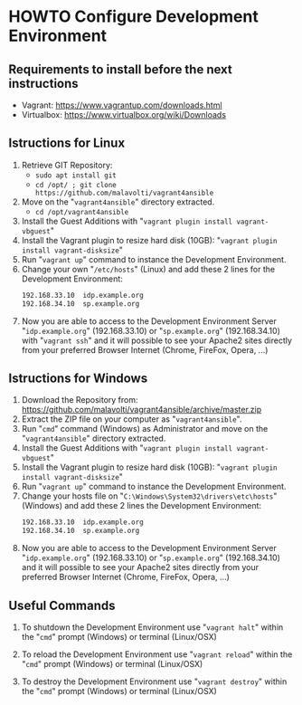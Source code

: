 # HOWTO Configure Development Environment

## Requirements to install before the next instructions
* Vagrant: https://www.vagrantup.com/downloads.html
* Virtualbox: https://www.virtualbox.org/wiki/Downloads

## Istructions for Linux
1. Retrieve GIT Repository:
   * ```sudo apt install git```
   * ```cd /opt/ ; git clone https://github.com/malavolti/vagrant4ansible``` 
2. Move on the "```vagrant4ansible```" directory extracted.
   * ```cd /opt/vagrant4ansible```
3. Install the Guest Additions with "```vagrant plugin install vagrant-vbguest```"
4. Install the Vagrant plugin to resize hard disk (10GB): "```vagrant plugin install vagrant-disksize```"
5. Run "```vagrant up```" command to instance the Development Environment.
6. Change your own "```/etc/hosts```" (Linux) and add these 2 lines for the Development Environment:
   ```bash
   192.168.33.10  idp.example.org
   192.168.34.10  sp.example.org
   ```
7. Now you are able to access to the Development Environment Server "```idp.example.org```" (192.168.33.10) or "```sp.example.org```" (192.168.34.10) with "```vagrant ssh```" and it will possible to see your Apache2 sites directly from your preferred Browser Internet (Chrome, FireFox, Opera, ...)
   
## Istructions for Windows
1. Download the Repository from: https://github.com/malavolti/vagrant4ansible/archive/master.zip
2. Extract the ZIP file on your computer as "```vagrant4ansible```".
3. Run "```cmd```" command (Windows) as Administrator and move on the "```vagrant4ansible```" directory extracted.
4. Install the Guest Additions with "```vagrant plugin install vagrant-vbguest```"
5. Install the Vagrant plugin to resize hard disk (10GB): "```vagrant plugin install vagrant-disksize```"
6. Run "```vagrant up```" command to instance the Development Environment.
7. Change your hosts file on "```C:\Windows\System32\drivers\etc\hosts```" (Windows) and add these 2 lines the Development Environment:
   ```bash
   192.168.33.10  idp.example.org
   192.168.34.10  sp.example.org
   ```
8. Now you are able to access to the Development Environment Server "```idp.example.org```" (192.168.33.10) or "```sp.example.org```" (192.168.34.10) and it will possible to see your Apache2 sites directly from your preferred Browser Internet (Chrome, FireFox, Opera, ...)

## Useful Commands
1. To shutdown the Development Environment use "```vagrant halt```" within the "```cmd```" prompt (Windows) or terminal (Linux/OSX)

2. To reload the Development Environment use "```vagrant reload```" within the "```cmd```" prompt (Windows) or terminal (Linux/OSX)

3. To destroy the Development Environment use "```vagrant destroy```" within the "```cmd```" prompt (Windows) or terminal (Linux/OSX)

